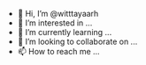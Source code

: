 - 👋 Hi, I’m @witttayaarh
- 👀 I’m interested in ...
- 🌱 I’m currently learning ...
- 💞️ I’m looking to collaborate on ...
- 📫 How to reach me ...

<!---
witttayaarh/witttayaarh is a ✨ special ✨ repository because its `README.md` (this file) appears on your GitHub profile.
You can click the Preview link to take a look at your changes.
--->
